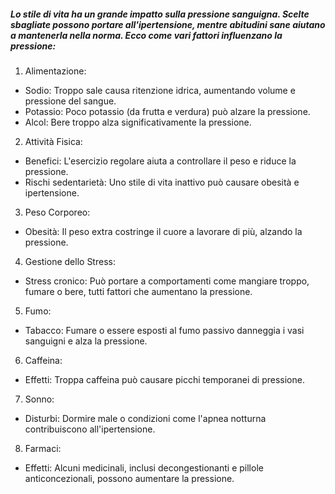 ##### Lo stile di vita ha un grande impatto sulla pressione sanguigna. Scelte sbagliate possono portare all'ipertensione, mentre abitudini sane aiutano a mantenerla nella norma. Ecco come vari fattori influenzano la pressione:

1. Alimentazione:
  - Sodio: Troppo sale causa ritenzione idrica, aumentando volume e pressione del sangue.
  - Potassio: Poco potassio (da frutta e verdura) può alzare la pressione.
  - Alcol: Bere troppo alza significativamente la pressione.

2. Attività Fisica:
  - Benefici: L'esercizio regolare aiuta a controllare il peso e riduce la pressione.
  - Rischi sedentarietà: Uno stile di vita inattivo può causare obesità e ipertensione.

3. Peso Corporeo:
  - Obesità: Il peso extra costringe il cuore a lavorare di più, alzando la pressione.

4. Gestione dello Stress:
  - Stress cronico: Può portare a comportamenti come mangiare troppo, fumare o bere, tutti fattori che aumentano la pressione.

5. Fumo:
  - Tabacco: Fumare o essere esposti al fumo passivo danneggia i vasi sanguigni e alza la pressione.

6. Caffeina:
  - Effetti: Troppa caffeina può causare picchi temporanei di pressione.

7. Sonno:
  - Disturbi: Dormire male o condizioni come l'apnea notturna contribuiscono all'ipertensione.

8. Farmaci:
  - Effetti: Alcuni medicinali, inclusi decongestionanti e pillole anticoncezionali, possono aumentare la pressione.